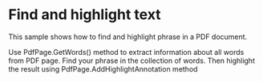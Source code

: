 # Find and highlight text
This sample shows how to find and highlight phrase in a PDF document.

Use PdfPage.GetWords() method to extract information about all words from PDF page. Find your phrase in the collection of words. Then highlight the result using PdfPage.AddHighlightAnnotation method